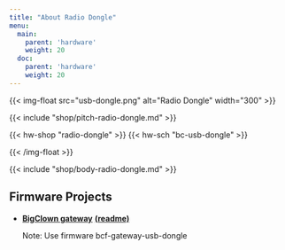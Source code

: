 ```yaml
---
title: "About Radio Dongle"
menu:
  main:
    parent: 'hardware'
    weight: 20
  doc:
    parent: 'hardware'
    weight: 20
---
```


{{< img-float src="usb-dongle.png" alt="Radio Dongle" width="300" >}}

{{< include "shop/pitch-radio-dongle.md" >}}

{{< hw-shop "radio-dongle" >}}
{{< hw-sch "bc-usb-dongle" >}}

{{< /img-float >}}

{{< include "shop/body-radio-dongle.md" >}}

## Firmware Projects

* [**BigClown gateway**](https://github.com/bigclownlabs/bcf-gateway/releases) [**(readme)**](https://github.com/bigclownlabs/bcf-gateway/blob/master/README.md)

    Note: Use firmware bcf-gateway-usb-dongle
